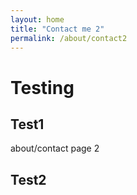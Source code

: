```yaml
---
layout: home
title: "Contact me 2"
permalink: /about/contact2
---
```

# Testing
## Test1
about/contact page 2
## Test2
